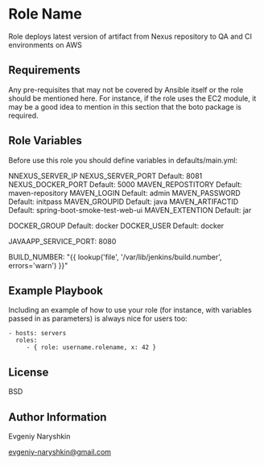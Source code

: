 Role Name
=========

Role deploys latest version of artifact from Nexus repository to QA and CI environments on AWS

Requirements
------------

Any pre-requisites that may not be covered by Ansible itself or the role should be mentioned here. For instance, if the role uses the EC2 module, it may be a good idea to mention in this section that the boto package is required.

Role Variables
--------------

Before use this role you should define variables in defaults/main.yml:

NNEXUS_SERVER_IP
NEXUS_SERVER_PORT 		Default: 8081
NEXUS_DOCKER_PORT 		Default: 5000
MAVEN_REPOSTITORY 		Default: maven-repository
MAVEN_LOGIN 			Default: admin
MAVEN_PASSWORD			Default: initpass
MAVEN_GROUPID			Default: java
MAVEN_ARTIFACTID		Default: spring-boot-smoke-test-web-ui
MAVEN_EXTENTION			Default: jar

DOCKER_GROUP			Default: docker
DOCKER_USER			Default: docker

JAVAAPP_SERVICE_PORT: 8080

BUILD_NUMBER: "{{ lookup('file', '/var/lib/jenkins/build.number', errors='warn') }}"

Example Playbook
----------------

Including an example of how to use your role (for instance, with variables passed in as parameters) is always nice for users too:

    - hosts: servers
      roles:
         - { role: username.rolename, x: 42 }

License
-------

BSD

Author Information
------------------
Evgeniy Naryshkin

evgeniy-naryshkin@gmail.com
